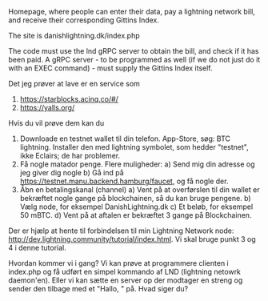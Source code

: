 Homepage, where people can enter their data, pay a lightning network bill, and receive their corresponding Gittins Index.

The site is danishlightning.dk/index.php

The code must use the lnd gRPC server to obtain the bill, and check if it has been paid. A gRPC server - to be programmed as well (if we do not just do it with an EXEC command) - must supply the Gittins Index itself.

Det jeg prøver at lave er en service som
1) https://starblocks.acinq.co/#/
2) https://yalls.org/

Hvis du vil prøve dem kan du 

1) Downloade en testnet wallet til din telefon. App-Store, søg: BTC lightning. Installer den med lightning symbolet, som hedder "testnet", ikke Eclairs; de har problemer.
2) Få nogle matador penge. Flere muligheder:
	a) Send mig din adresse og jeg giver dig nogle
	b) Gå ind på https://testnet.manu.backend.hamburg/faucet, og få nogle der.
3) Åbn en betalingskanal (channel)
	a) Vent på at overførslen til din wallet er bekræftet nogle gange på blockchainen, så du kan bruge pengene.
	b) Vælg node, for eksempel DanishLightning.dk
	c) Et beløb, for eksempel 50 mBTC.
	d) Vent på at aftalen er bekræftet 3 gange på Blockchainen.

Der er hjælp at hente til forbindelsen til min Lightning Network node: http://dev.lightning.community/tutorial/index.html. Vi skal bruge punkt 3 og 4 i denne tutorial.

Hvordan kommer vi i gang? Vi kan prøve at programmere clienten i index.php og få udført en simpel kommando af LND (lightning netowrk daemon'en). Eller vi kan sætte en server op der modtager en streng og sender den tilbage med et "Hallo, " på. Hvad siger du?
